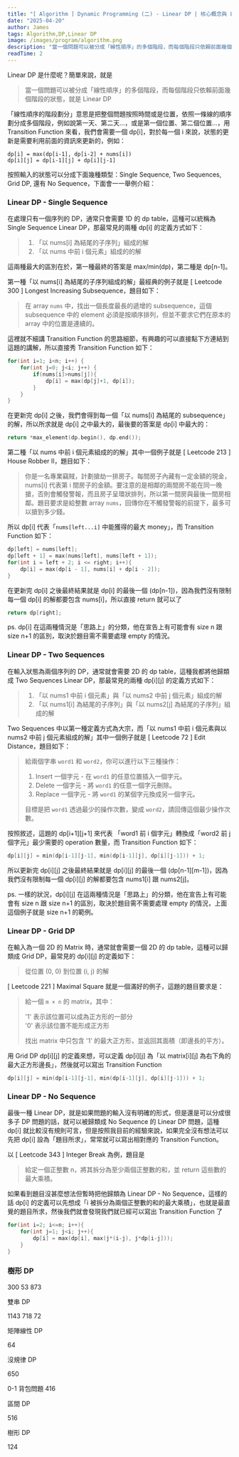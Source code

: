 ```yaml
---
title: "[ Algorithm ] Dynamic Programming (二) - Linear DP | 核心概念與 Leetcode 題型解析"
date: "2025-04-20"
author: James
tags: Algorithm,DP,Linear DP
image: /images/program/algorithm.png
description: "當一個問題可以被分成「線性順序」的多個階段，而每個階段只依賴前面幾個階段的狀態，就是 Linear DP"
readTime: 2
---
```


Linear DP 是什麼呢？簡單來說，就是

> 當一個問題可以被分成「線性順序」的多個階段，而每個階段只依賴前面幾個階段的狀態，就是 Linear DP

「線性順序的階段劃分」意思是把整個問題按照時間或是位置，依照一條線的順序劃分成多個階段，例如說第一天、第二天...，或是第一個位置、第二個位置...，用 Transition Function 來看，我們會需要一個 dp[i]，對於每一個 i 來說，狀態的更新是需要利用前面的資訊來更新的，例如：

```
dp[i] = max(dp[i-1], dp[i-2] + nums[i])
dp[i][j] = dp[i-1][j] + dp[i][j-1]
```

按照輸入的狀態可以分成下面幾種類型：Single Sequence, Two Sequences, Grid DP, 還有 No Sequence，下面會一一舉例介紹：

### **Linear DP - Single Sequence**

在處理只有一個序列的 DP，通常只會需要 1D 的 dp table，這種可以統稱為 Single Sequence Linear DP，那最常見的兩種 dp[i] 的定義方式如下：

> 1. 「以 nums[i] 為結尾的子序列」組成的解<br>
> 2. 「以 nums 中前 i 個元素」組成的的解

這兩種最大的區別在於，第一種最終的答案是 max/min(dp)，第二種是 dp[n-1]。

第一種「以 nums[i] 為結尾的子序列組成的解」最經典的例子就是 [ Leetcode 300 ] Longest Increasing Subsequence，題目如下：

> 在 array `nums` 中，找出一個長度最長的遞增的 subsequence，這個 subsequence 中的 element 必須是按順序排列，但並不要求它們在原本的 array 中的位置是連續的。

這裡就不細講 Transition Function 的思路細節，有興趣的可以直接點下方連結到這題的講解，所以直接秀 Transition Function 如下：

```cpp
for(int i=1; i<n; i++) {
    for(int j=0; j<i; j++) {
        if(nums[i]>nums[j]){
            dp[i] = max(dp[j]+1, dp[i]);
        }
    }
}
```

在更新完 dp[i] 之後，我們會得到每一個「以 nums[i] 為結尾的 subsequence」的解，所以所求就是 dp[i] 之中最大的，最後要的答案是 dp[i] 中最大的：

```cpp
return *max_element(dp.begin(), dp.end());
```

第二種「以 nums 中前 i 個元素組成的的解」其中一個例子就是 [ Leetcode 213 ] House Robber II，題目如下：

> 你是一名專業竊賊，計劃搶劫一排房子。每間房子內藏有一定金額的現金，nums[i] 代表第 i 間房子的金額。要注意的是相鄰的兩間房不能在同一晚搶，否則會觸發警報，而且房子呈環狀排列，所以第一間房與最後一間房相鄰。題目要求是給整數 array `nums`，回傳你在不觸發警報的前提下，最多可以搶到多少錢。

所以 dp[i] 代表「`nums[left...i]` 中能獲得的最大 money」，而 Transition Function 如下：

```cpp
dp[left] = nums[left];
dp[left + 1] = max(nums[left], nums[left + 1]);
for(int i = left + 2; i <= right; i++){
    dp[i] = max(dp[i - 1], nums[i] + dp[i - 2]);
}
```

在更新完 dp[i] 之後最終結果就是 dp[i] 的最後一個 (dp[n-1])，因為我們沒有限制每一個 dp[i] 的解都要包含 nums[i]，所以直接 return 就可以了

```cpp
return dp[right];
```

ps. dp[i] 在這兩種情況是「思路上」的分類，他在宣告上有可能會有 size n 跟 size n+1 的區別，取決於題目需不需要處理 empty 的情況。

### **Linear DP - Two Sequences**

在輸入狀態為兩個序列的 DP，通常就會需要 2D 的 dp table，這種我都將他歸類成 Two Sequences Linear DP，那最常見的兩種 dp[i][j] 的定義方式如下：

> 1. 「以 nums1 中前 i 個元素」與「以 nums2 中前 j 個元素」組成的解<br>
> 2. 「以 nums1[i] 為結尾的子序列」與「以 nums2[j] 為結尾的子序列」組成的解

Two Sequences 中以第一種定義方式為大宗，而「以 nums1 中前 i 個元素與以 nums2 中前 j 個元素組成的解」其中一個例子就是 [ Leetcode 72 ] Edit Distance，題目如下：

> 給兩個字串 `word1` 和 `word2`，你可以進行以下三種操作：
> 
> 1. Insert 一個字元 - 在 `word1` 的任意位置插入一個字元。
> 2. Delete 一個字元 - 將 `word1` 的任意一個字元刪除。
> 3. Replace 一個字元 - 將 `word1` 的某個字元換成另一個字元。
> 
> 目標是把 `word1` 透過最少的操作次數，變成 `word2`，請回傳這個最少操作次數。

按照敘述，這題的 dp[i+1][j+1] 來代表 「word1 前 i 個字元」轉換成「word2 前 j 個字元」最少需要的 operation 數量，而 Transition Function 如下：

```cpp
dp[i][j] = min(dp[i-1][j-1], min(dp[i-1][j], dp[i][j-1])) + 1;
```

所以更新完 dp[i][j] 之後最終結果就是 dp[i][j] 的最後一個 (dp[n-1][m-1])，因為我們沒有限制每一個 dp[i][j] 的解都要包含 nums1[i] 跟 nums2[j]。

ps. 一樣的狀況，dp[i][j] 在這兩種情況是「思路上」的分類，他在宣告上有可能會有 size n 跟 size n+1 的區別，取決於題目需不需要處理 empty 的情況，上面這個例子就是 size n+1 的範例。

### **Linear DP - Grid DP**

在輸入為一個 2D 的 Matrix 時，通常就會需要一個 2D 的 dp table，這種可以歸類成 Grid DP，最常見的 dp[i][j] 的定義如下：

> 從位置 (0, 0) 到位置 (i, j) 的解

[ Leetcode 221 ] Maximal Square 就是一個滿好的例子，這題的題目要求是：

> 給一個 `m × n` 的 matrix，其中：
> 
> '1' 表示該位置可以成為正方形的一部分<br>
> '0' 表示該位置不能形成正方形
> 
> 找出 matrix 中只包含 '1' 的最大正方形，並返回其面積（即邊長的平方）。

用 Grid DP dp[i][j] 的定義來想，可以定義 dp[i][j] 為「以 matrix[i][j] 為右下角的最大正方形邊長」，然後就可以寫出 Transition Function

```cpp
dp[i][j] = min(dp[i-1][j-1], min(dp[i-1][j], dp[i][j-1])) + 1;
```

### **Linear DP - No Sequence**

最後一種 Linear DP，就是如果問題的輸入沒有明確的形式，但是還是可以分成很多子 DP 問題的話，就可以被歸類成 No Sequence 的 Linear DP 問題，這種 dp[i] 就比較沒有規則可言，但是按照我目前的經驗來說，如果完全沒有想法可以先把 dp[i] 設為「題目所求」，常常就可以寫出相對應的 Transition Function。

以 [ Leetcode 343 ] Integer Break 為例，題目是

> 給定一個正整數 n，將其拆分為至少兩個正整數的和，並 return 這些數的最大乘積。

如果看到題目沒甚麼想法但暫時把他歸類為 Linear DP - No Sequence，這樣的話 dp[i] 的定義可以先想成「i 被拆分為兩個正整數的和的最大乘積」，也就是最直覺的題目所求，然後我們就會發現我們就已經可以寫出 Transition Function 了

```cpp
for(int i=2; i<=n; i++){
    for(int j=1; j<i; j++){
        dp[i] = max(dp[i], max(j*(i-j), j*dp[i-j]));
    }
}
```



### **樹形 DP**





300
53
873

雙串 DP

1143
718
72

矩陣線性 DP

64

沒規律 DP

650


0-1 背包問題
416

區間 DP

516

樹形 DP

124

